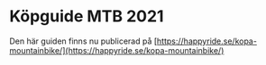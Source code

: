 # Köpguide MTB 2021

Den här guiden finns nu publicerad på [https://happyride.se/kopa-mountainbike/](https://happyride.se/kopa-mountainbike/)

